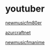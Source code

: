 # youtuber

[newmusicfm80er](http://newmusicfm80er.stream.laut.fm/newmusicfm80er)

[azurcraftnet](http://azurcraftnet.stream.laut.fm/azurcraftnet)

[newmusicfmanime](http://newmusicfmanime.stream.laut.fm/newmusicfmanime)

